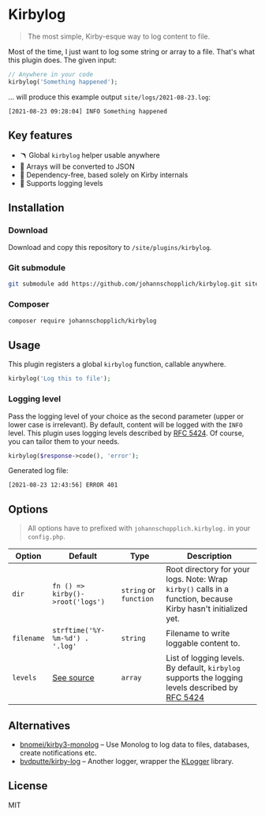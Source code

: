 # Kirbylog

> The most simple, Kirby-esque way to log content to file.

Most of the time, I just want to log some string or array to a file. That's what this plugin does. The given input:

```php
// Anywhere in your code
kirbylog('Something happened');
```

… will produce this example output `site/logs/2021-08-23.log`:

```log
[2021-08-23 09:28:04] INFO Something happened
```

## Key features

- 🪃 Global `kirbylog` helper usable anywhere
- 💬 Arrays will be converted to JSON
- 🧩 Dependency-free, based solely on Kirby internals
- 🔢 Supports logging levels

## Installation

### Download

Download and copy this repository to `/site/plugins/kirbylog`.

### Git submodule

```bash
git submodule add https://github.com/johannschopplich/kirbylog.git site/plugins/kirbylog
```

### Composer

```bash
composer require johannschopplich/kirbylog
```

## Usage

This plugin registers a global `kirbylog` function, callable anywhere.

```php
kirbylog('Log this to file');
```

### Logging level

Pass the logging level of your choice as the second parameter (upper or lower case is irrelevant). By default, content will be logged with the `INFO` level. This plugin uses logging levels described by [RFC 5424](http://tools.ietf.org/html/rfc5424). Of course, you can tailor them to your needs.

```php
kirbylog($response->code(), 'error');
```

Generated log file:

```log
[2021-08-23 12:43:56] ERROR 401
```

## Options

> All options have to prefixed with `johannschopplich.kirbylog.` in your `config.php`.

| Option | Default | Type | Description |
| --- | --- | --- | --- |
| `dir` | `fn () => kirby()->root('logs')` | `string` or `function` | Root directory for your logs. Note: Wrap `kirby()` calls in a function, because Kirby hasn't initialized yet. |
| `filename` | `strftime('%Y-%m-%d') . '.log'` | `string` | Filename to write loggable content to.
| `levels` | [See source](https://github.com/johannschopplich/kirbylog/blob/main/index.php#L9) | `array` | List of logging levels. By default, `kirbylog` supports the logging levels described by [RFC 5424](http://tools.ietf.org/html/rfc5424) |

## Alternatives

- [bnomei/kirby3-monolog](https://github.com/bnomei/kirby3-monolog) – Use Monolog to log data to files, databases, create notifications etc.
- [bvdputte/kirby-log](https://github.com/bvdputte/kirby-log) – Another logger, wrapper the [KLogger](https://github.com/katzgrau/KLogger) library.

## License

MIT
